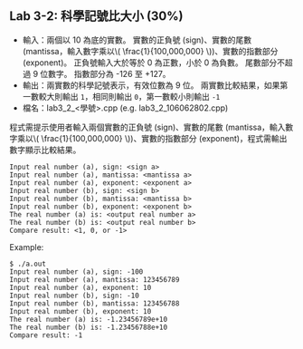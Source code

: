 ## Lab 3-2: 科學記號比大小 (30%)

* 輸入：兩個以 10 為底的實數。
實數的正負號 (sign)、實數的尾數 (mantissa，輸入數字乘以\\( \frac{1}{100,000,000} \\))、實數的指數部分 (exponent)。
正負號輸入大於等於 0 為正數，小於 0 為負數。
尾數部分不超過 9 位數字。
指數部分為 -126 至 +127。
* 輸出：兩實數的科學記號表示，有效位數為 9 位。
兩實數比較結果，如果第一數較大則輸出 `1`，相同則輸出 `0`，第一數較小則輸出 `-1`
* 檔名：lab3_2_<學號>.cpp (e.g. lab3_2_106062802.cpp)

程式需提示使用者輸入兩個實數的正負號 (sign)、實數的尾數 (mantissa，輸入數字乘以\\( \frac{1}{100,000,000} \\))、實數的指數部分 (exponent)，程式需輸出數字顯示比較結果。

```text
Input real number (a), sign: <sign a>
Input real number (a), mantissa: <mantissa a>
Input real number (a), exponent: <exponent a>
Input real number (b), sign: <sign b>
Input real number (b), mantissa: <mantissa b>
Input real number (b), exponent: <exponent b>
The real number (a) is: <output real number a>
The real number (b) is: <output real number b>
Compare result: <1, 0, or -1>
```

Example:

```console
$ ./a.out
Input real number (a), sign: -100
Input real number (a), mantissa: 123456789
Input real number (a), exponent: 10
Input real number (b), sign: -10
Input real number (b), mantissa: 123456788
Input real number (b), exponent: 10
The real number (a) is: -1.23456789e+10
The real number (b) is: -1.23456788e+10
Compare result: -1
```
